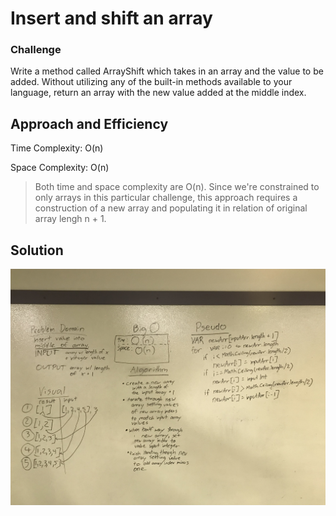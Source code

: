 # Insert and shift an array

### Challenge

Write a method called ArrayShift which takes in an array and the value to be added. Without utilizing any of the built-in methods available to your language, return an array with the new value added at the middle index.

## Approach and Efficiency

Time Complexity: O(n)

Space Complexity: O(n)

> Both time and space complexity are O(n). Since we're constrained to only arrays in this particular challenge, this approach requires a construction of a new array and populating it in relation of original array lengh n + 1.

## Solution

![array shift](../../assets/shift.jpg)
